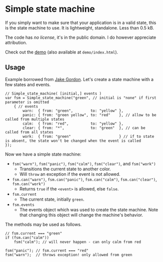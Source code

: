 Simple state machine
====================

If you simply want to make sure that your application is in a valid state, this is the state machine to use.
It is lightweight, standalone. Less than 0.5 kB.

The code has *no license*, it's in the public domain. I do however appreciate attribution.

Check out the [demo](http://wlff.se/simple-state-machine/) (also available at `demo/index.html`).


Usage
-----

Example borrowed from [Jake Gordon](https://github.com/jakesgordon/javascript-state-machine). Let's create a state machine with a few states and events.

	// Simple_state_machine( [initial,] events )
	var fsm = Simple_state_machine("green", // initial is "none" if first parameter is omitted
		{ // events
			warn:  { from: "green",        to: "yellow" },
			panic: { from: "green yellow", to: "red"    }, // allow to be called from multiple states
			calm:  { from: "red",          to: "yellow" },
			clear: { from: "*",            to: "green"  }, // can be called from all states
			work:  { from: "green"                      } // if to state is absent, the state won't be changed when the event is called
	});

Now we have a simple state machine:

* `fsm("warn")`, `fsm("panic")`, `fsm("calm")`, `fsm("clear")`, and `fsm("work")`
  - Transitions the current state to another color.
  - Will `throw` an exception if the event is not allowed.
* `fsm.can("warn")`, `fsm.can("panic")`, `fsm.can("calm")`, `fsm.can("clear")`, `fsm.can("work")`
  - Returns `true` if the `<event>` is allowed, else `false`.
* `fsm.current`
  - The current state, initially `green`.
* `fsm.events`
  - The events object which was used to create the state machine. Note that changing this object will change the machine's behavior.

The methods may be used as follows.

	// fsm.current === "green"
	if (fsm.can("calm"))
		fsm("calm"); // will never happen - can only calm from red

	fsm("panic"); // fsm.current === "red"
	fsm("warn");  // throws exception! only allowed from green
